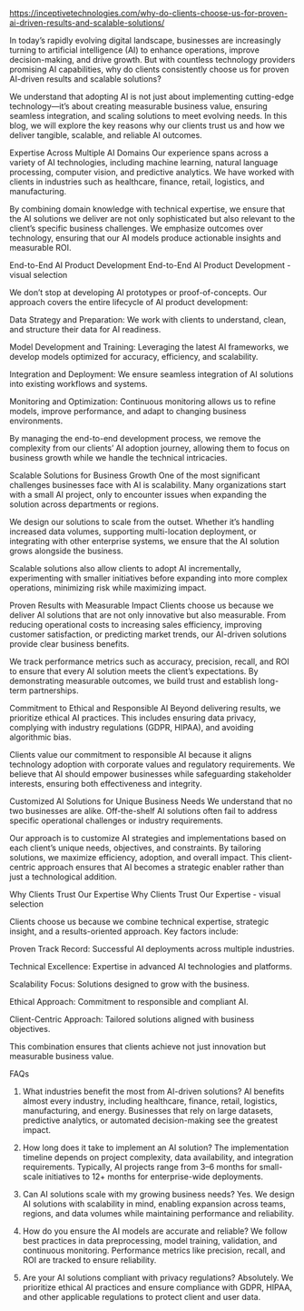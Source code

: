 https://inceptivetechnologies.com/why-do-clients-choose-us-for-proven-ai-driven-results-and-scalable-solutions/

In today’s rapidly evolving digital landscape, businesses are increasingly turning to artificial intelligence (AI) to enhance operations, improve decision-making, and drive growth. But with countless technology providers promising AI capabilities, why do clients consistently choose us for proven AI-driven results and scalable solutions?

We understand that adopting AI is not just about implementing cutting-edge technology—it’s about creating measurable business value, ensuring seamless integration, and scaling solutions to meet evolving needs. In this blog, we will explore the key reasons why our clients trust us and how we deliver tangible, scalable, and reliable AI outcomes.

Expertise Across Multiple AI Domains
Our experience spans across a variety of AI technologies, including machine learning, natural language processing, computer vision, and predictive analytics. We have worked with clients in industries such as healthcare, finance, retail, logistics, and manufacturing.

By combining domain knowledge with technical expertise, we ensure that the AI solutions we deliver are not only sophisticated but also relevant to the client’s specific business challenges. We emphasize outcomes over technology, ensuring that our AI models produce actionable insights and measurable ROI.

End-to-End AI Product Development
End-to-End AI Product Development - visual selection

We don’t stop at developing AI prototypes or proof-of-concepts. Our approach covers the entire lifecycle of AI product development:

Data Strategy and Preparation: We work with clients to understand, clean, and structure their data for AI readiness.

Model Development and Training: Leveraging the latest AI frameworks, we develop models optimized for accuracy, efficiency, and scalability.

Integration and Deployment: We ensure seamless integration of AI solutions into existing workflows and systems.

Monitoring and Optimization: Continuous monitoring allows us to refine models, improve performance, and adapt to changing business environments.

By managing the end-to-end development process, we remove the complexity from our clients’ AI adoption journey, allowing them to focus on business growth while we handle the technical intricacies.

Scalable Solutions for Business Growth
One of the most significant challenges businesses face with AI is scalability. Many organizations start with a small AI project, only to encounter issues when expanding the solution across departments or regions.

We design our solutions to scale from the outset. Whether it’s handling increased data volumes, supporting multi-location deployment, or integrating with other enterprise systems, we ensure that the AI solution grows alongside the business.

Scalable solutions also allow clients to adopt AI incrementally, experimenting with smaller initiatives before expanding into more complex operations, minimizing risk while maximizing impact.

Proven Results with Measurable Impact
Clients choose us because we deliver AI solutions that are not only innovative but also measurable. From reducing operational costs to increasing sales efficiency, improving customer satisfaction, or predicting market trends, our AI-driven solutions provide clear business benefits.

We track performance metrics such as accuracy, precision, recall, and ROI to ensure that every AI solution meets the client’s expectations. By demonstrating measurable outcomes, we build trust and establish long-term partnerships.

Commitment to Ethical and Responsible AI
Beyond delivering results, we prioritize ethical AI practices. This includes ensuring data privacy, complying with industry regulations (GDPR, HIPAA), and avoiding algorithmic bias.

Clients value our commitment to responsible AI because it aligns technology adoption with corporate values and regulatory requirements. We believe that AI should empower businesses while safeguarding stakeholder interests, ensuring both effectiveness and integrity.

Customized AI Solutions for Unique Business Needs
We understand that no two businesses are alike. Off-the-shelf AI solutions often fail to address specific operational challenges or industry requirements.

Our approach is to customize AI strategies and implementations based on each client’s unique needs, objectives, and constraints. By tailoring solutions, we maximize efficiency, adoption, and overall impact. This client-centric approach ensures that AI becomes a strategic enabler rather than just a technological addition.

Why Clients Trust Our Expertise
Why Clients Trust Our Expertise - visual selection

Clients choose us because we combine technical expertise, strategic insight, and a results-oriented approach. Key factors include:

Proven Track Record: Successful AI deployments across multiple industries.

Technical Excellence: Expertise in advanced AI technologies and platforms.

Scalability Focus: Solutions designed to grow with the business.

Ethical Approach: Commitment to responsible and compliant AI.

Client-Centric Approach: Tailored solutions aligned with business objectives.

This combination ensures that clients achieve not just innovation but measurable business value.

FAQs
1. What industries benefit the most from AI-driven solutions?
AI benefits almost every industry, including healthcare, finance, retail, logistics, manufacturing, and energy. Businesses that rely on large datasets, predictive analytics, or automated decision-making see the greatest impact.

2. How long does it take to implement an AI solution?
The implementation timeline depends on project complexity, data availability, and integration requirements. Typically, AI projects range from 3–6 months for small-scale initiatives to 12+ months for enterprise-wide deployments.

3. Can AI solutions scale with my growing business needs?
Yes. We design AI solutions with scalability in mind, enabling expansion across teams, regions, and data volumes while maintaining performance and reliability.

4. How do you ensure the AI models are accurate and reliable?
We follow best practices in data preprocessing, model training, validation, and continuous monitoring. Performance metrics like precision, recall, and ROI are tracked to ensure reliability.

5. Are your AI solutions compliant with privacy regulations?
Absolutely. We prioritize ethical AI practices and ensure compliance with GDPR, HIPAA, and other applicable regulations to protect client and user data.
